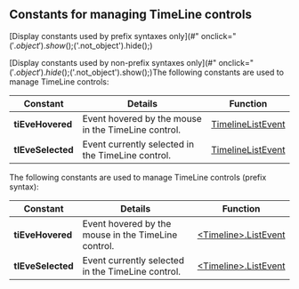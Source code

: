 
## Constants for managing TimeLine controls
			

<a name="NOTE1"></a>
<a name="NOTE1_1"></a>
[Display constants used by prefix syntaxes only](#" onclick="$('.object').show();$('.not_object').hide();)

[Display constants used by non-prefix syntaxes only](#" onclick="$('.object').hide();$('.not_object').show();)The following constants are used to manage TimeLine controls:

| Constant | Details | Function |
| --- | --- | --- |
| **tiEveHovered** | Event hovered by the mouse in the TimeLine control. | [TimelineListEvent](../WDLang1/1000020401.md) |
| **tlEveSelected** | Event currently selected in the TimeLine control. | [TimelineListEvent](../WDLang1/1000020401.md) |




The following constants are used to manage TimeLine controls (prefix syntax):

| Constant | Details | Function |
| --- | --- | --- |
| **tiEveHovered** | Event hovered by the mouse in the TimeLine control. | [&lt;Timeline&gt;.ListEvent](../WDLang1/1000020779.md) |
| **tlEveSelected** | Event currently selected in the TimeLine control. | [&lt;Timeline&gt;.ListEvent](../WDLang1/1000020779.md) |





